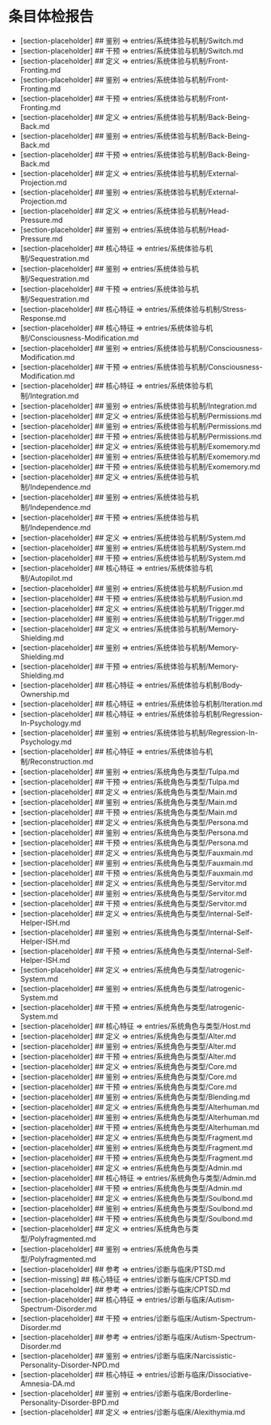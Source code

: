 # 条目体检报告

- [section-placeholder] ## 鉴别 => entries/系统体验与机制/Switch.md
- [section-placeholder] ## 干预 => entries/系统体验与机制/Switch.md
- [section-placeholder] ## 定义 => entries/系统体验与机制/Front-Fronting.md
- [section-placeholder] ## 鉴别 => entries/系统体验与机制/Front-Fronting.md
- [section-placeholder] ## 干预 => entries/系统体验与机制/Front-Fronting.md
- [section-placeholder] ## 定义 => entries/系统体验与机制/Back-Being-Back.md
- [section-placeholder] ## 鉴别 => entries/系统体验与机制/Back-Being-Back.md
- [section-placeholder] ## 干预 => entries/系统体验与机制/Back-Being-Back.md
- [section-placeholder] ## 定义 => entries/系统体验与机制/External-Projection.md
- [section-placeholder] ## 鉴别 => entries/系统体验与机制/External-Projection.md
- [section-placeholder] ## 定义 => entries/系统体验与机制/Head-Pressure.md
- [section-placeholder] ## 鉴别 => entries/系统体验与机制/Head-Pressure.md
- [section-placeholder] ## 核心特征 => entries/系统体验与机制/Sequestration.md
- [section-placeholder] ## 鉴别 => entries/系统体验与机制/Sequestration.md
- [section-placeholder] ## 干预 => entries/系统体验与机制/Sequestration.md
- [section-placeholder] ## 核心特征 => entries/系统体验与机制/Stress-Response.md
- [section-placeholder] ## 核心特征 => entries/系统体验与机制/Consciousness-Modification.md
- [section-placeholder] ## 鉴别 => entries/系统体验与机制/Consciousness-Modification.md
- [section-placeholder] ## 干预 => entries/系统体验与机制/Consciousness-Modification.md
- [section-placeholder] ## 核心特征 => entries/系统体验与机制/Integration.md
- [section-placeholder] ## 鉴别 => entries/系统体验与机制/Integration.md
- [section-placeholder] ## 定义 => entries/系统体验与机制/Permissions.md
- [section-placeholder] ## 鉴别 => entries/系统体验与机制/Permissions.md
- [section-placeholder] ## 干预 => entries/系统体验与机制/Permissions.md
- [section-placeholder] ## 定义 => entries/系统体验与机制/Exomemory.md
- [section-placeholder] ## 鉴别 => entries/系统体验与机制/Exomemory.md
- [section-placeholder] ## 干预 => entries/系统体验与机制/Exomemory.md
- [section-placeholder] ## 定义 => entries/系统体验与机制/Independence.md
- [section-placeholder] ## 鉴别 => entries/系统体验与机制/Independence.md
- [section-placeholder] ## 干预 => entries/系统体验与机制/Independence.md
- [section-placeholder] ## 定义 => entries/系统体验与机制/System.md
- [section-placeholder] ## 鉴别 => entries/系统体验与机制/System.md
- [section-placeholder] ## 干预 => entries/系统体验与机制/System.md
- [section-placeholder] ## 核心特征 => entries/系统体验与机制/Autopilot.md
- [section-placeholder] ## 鉴别 => entries/系统体验与机制/Fusion.md
- [section-placeholder] ## 干预 => entries/系统体验与机制/Fusion.md
- [section-placeholder] ## 定义 => entries/系统体验与机制/Trigger.md
- [section-placeholder] ## 鉴别 => entries/系统体验与机制/Trigger.md
- [section-placeholder] ## 定义 => entries/系统体验与机制/Memory-Shielding.md
- [section-placeholder] ## 鉴别 => entries/系统体验与机制/Memory-Shielding.md
- [section-placeholder] ## 干预 => entries/系统体验与机制/Memory-Shielding.md
- [section-placeholder] ## 核心特征 => entries/系统体验与机制/Body-Ownership.md
- [section-placeholder] ## 核心特征 => entries/系统体验与机制/Iteration.md
- [section-placeholder] ## 核心特征 => entries/系统体验与机制/Regression-In-Psychology.md
- [section-placeholder] ## 鉴别 => entries/系统体验与机制/Regression-In-Psychology.md
- [section-placeholder] ## 核心特征 => entries/系统体验与机制/Reconstruction.md
- [section-placeholder] ## 鉴别 => entries/系统角色与类型/Tulpa.md
- [section-placeholder] ## 干预 => entries/系统角色与类型/Tulpa.md
- [section-placeholder] ## 定义 => entries/系统角色与类型/Main.md
- [section-placeholder] ## 鉴别 => entries/系统角色与类型/Main.md
- [section-placeholder] ## 干预 => entries/系统角色与类型/Main.md
- [section-placeholder] ## 定义 => entries/系统角色与类型/Persona.md
- [section-placeholder] ## 鉴别 => entries/系统角色与类型/Persona.md
- [section-placeholder] ## 干预 => entries/系统角色与类型/Persona.md
- [section-placeholder] ## 定义 => entries/系统角色与类型/Fauxmain.md
- [section-placeholder] ## 鉴别 => entries/系统角色与类型/Fauxmain.md
- [section-placeholder] ## 干预 => entries/系统角色与类型/Fauxmain.md
- [section-placeholder] ## 定义 => entries/系统角色与类型/Servitor.md
- [section-placeholder] ## 鉴别 => entries/系统角色与类型/Servitor.md
- [section-placeholder] ## 干预 => entries/系统角色与类型/Servitor.md
- [section-placeholder] ## 定义 => entries/系统角色与类型/Internal-Self-Helper-ISH.md
- [section-placeholder] ## 鉴别 => entries/系统角色与类型/Internal-Self-Helper-ISH.md
- [section-placeholder] ## 干预 => entries/系统角色与类型/Internal-Self-Helper-ISH.md
- [section-placeholder] ## 定义 => entries/系统角色与类型/Iatrogenic-System.md
- [section-placeholder] ## 鉴别 => entries/系统角色与类型/Iatrogenic-System.md
- [section-placeholder] ## 干预 => entries/系统角色与类型/Iatrogenic-System.md
- [section-placeholder] ## 核心特征 => entries/系统角色与类型/Host.md
- [section-placeholder] ## 定义 => entries/系统角色与类型/Alter.md
- [section-placeholder] ## 鉴别 => entries/系统角色与类型/Alter.md
- [section-placeholder] ## 干预 => entries/系统角色与类型/Alter.md
- [section-placeholder] ## 定义 => entries/系统角色与类型/Core.md
- [section-placeholder] ## 鉴别 => entries/系统角色与类型/Core.md
- [section-placeholder] ## 干预 => entries/系统角色与类型/Core.md
- [section-placeholder] ## 鉴别 => entries/系统角色与类型/Blending.md
- [section-placeholder] ## 定义 => entries/系统角色与类型/Alterhuman.md
- [section-placeholder] ## 鉴别 => entries/系统角色与类型/Alterhuman.md
- [section-placeholder] ## 干预 => entries/系统角色与类型/Alterhuman.md
- [section-placeholder] ## 定义 => entries/系统角色与类型/Fragment.md
- [section-placeholder] ## 鉴别 => entries/系统角色与类型/Fragment.md
- [section-placeholder] ## 干预 => entries/系统角色与类型/Fragment.md
- [section-placeholder] ## 定义 => entries/系统角色与类型/Admin.md
- [section-placeholder] ## 核心特征 => entries/系统角色与类型/Admin.md
- [section-placeholder] ## 干预 => entries/系统角色与类型/Admin.md
- [section-placeholder] ## 定义 => entries/系统角色与类型/Soulbond.md
- [section-placeholder] ## 鉴别 => entries/系统角色与类型/Soulbond.md
- [section-placeholder] ## 干预 => entries/系统角色与类型/Soulbond.md
- [section-placeholder] ## 定义 => entries/系统角色与类型/Polyfragmented.md
- [section-placeholder] ## 鉴别 => entries/系统角色与类型/Polyfragmented.md
- [section-placeholder] ## 参考 => entries/诊断与临床/PTSD.md
- [section-missing] ## 核心特征 => entries/诊断与临床/CPTSD.md
- [section-placeholder] ## 参考 => entries/诊断与临床/CPTSD.md
- [section-placeholder] ## 核心特征 => entries/诊断与临床/Autism-Spectrum-Disorder.md
- [section-placeholder] ## 干预 => entries/诊断与临床/Autism-Spectrum-Disorder.md
- [section-placeholder] ## 参考 => entries/诊断与临床/Autism-Spectrum-Disorder.md
- [section-placeholder] ## 鉴别 => entries/诊断与临床/Narcissistic-Personality-Disorder-NPD.md
- [section-placeholder] ## 核心特征 => entries/诊断与临床/Dissociative-Amnesia-DA.md
- [section-placeholder] ## 鉴别 => entries/诊断与临床/Borderline-Personality-Disorder-BPD.md
- [section-placeholder] ## 定义 => entries/诊断与临床/Alexithymia.md
